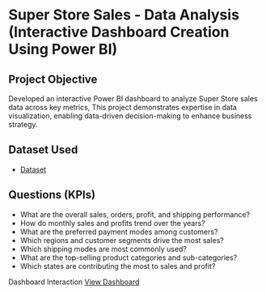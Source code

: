 # Super Store Sales - Data Analysis (Interactive Dashboard Creation Using Power BI)
## Project Objective
Developed an interactive Power BI dashboard to analyze Super Store sales data across key metrics, This project demonstrates expertise in data visualization, enabling data-driven decision-making to enhance business strategy.

## Dataset Used

- <a href="https://github.com/Muhammad-Allaithi/Data-Analysis-Dashboard-Power-BI-2/blob/main/SuperStore_Sales_Dataset.csv">Dataset</a>

## Questions (KPIs)

- What are the overall sales, orders, profit, and shipping performance?
- How do monthly sales and profits trend over the years?
- What are the preferred payment modes among customers?
- Which regions and customer segments drive the most sales?
- Which shipping modes are most commonly used?
- What are the top-selling product categories and sub-categories?
- Which states are contributing the most to sales and profit?


Dashboard Interaction <a href="https://github.com/Muhammad-Allaithi/Data-Analysis-Dashboard-Power-BI-2/blob/main/Screenshot%202024-10-30%20194722.png">View Dashboard</a>
